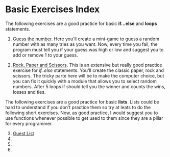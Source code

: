 # Basic Exercises Index

The following exercises are a good practice for basic **if...else** and **loops** statements.

1. [Guess the number](1_Guess_the_number.py). Here you'll create a mini-game to guess a random number with as many tries as you want. Now, every time you fail, the program must tell you if your guess was high or low and suggest you to add or remove 1 to your guess.

2. [Rock, Paper and Scissors](2_Rock_Paper_Scissors.py). This is an extensive but really good practice exercise for *if..else* statements. You'll create the classic paper, rock and scissors. The tricky parte here will be to make the computer choice, but you can fix it quickly with a module that allows you to select random numbers. After 5 loops if should tell you the winner and counts the wins, losses and ties.

The following exercises are a good practice for basic **lists**. Lists could be hard to understand if you don't practice them so try at leats to do the following short exercises. Now, as good practice, I would suggest you to use functions whenever possible to get used to them since they are a pillar for every programmer.

3. [Guest List](3_Guest_List.py)
4.
5.
7.




